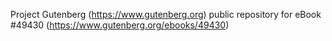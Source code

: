 Project Gutenberg (https://www.gutenberg.org) public repository for
eBook #49430 (https://www.gutenberg.org/ebooks/49430)

